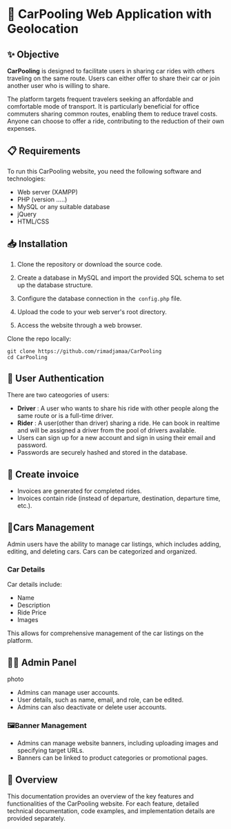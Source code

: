 #    🚗 CarPooling Web Application with Geolocation



## ✨  Objective
  **CarPooling** is designed to facilitate users in sharing car rides with others traveling on the same route. Users can either offer to share their car or join another user who is willing to share.

The platform targets frequent travelers seeking an affordable and comfortable mode of transport. It is particularly beneficial for office commuters sharing common routes, enabling them to reduce travel costs. Anyone can choose to offer a ride, contributing to the reduction of their own expenses.

## 📋 Requirements
To run this CarPooling website, you need the following software and technologies:

- Web server (XAMPP)
- PHP (version .....)
- MySQL or any suitable database
- jQuery
- HTML/CSS

## 📥  Installation
1. Clone the repository or download the source code.

3. Create a database in MySQL and import the provided SQL schema to set up the database structure.

5. Configure the database connection in the` config.php` file.

7. Upload the code to your web server's root directory.

9. Access the website through a web browser.

Clone the repo locally:
```shell
git clone https://github.com/rimadjamaa/CarPooling
cd CarPooling
```
## 🧑 User  Authentication
There are two cateogories of users:
- **Driver** : A user who wants to share his ride with other people along the same route or is a full-time driver.
- **Rider** : A user(other than driver) sharing a ride. He can book in realtime and will be assigned a driver from the pool of drivers available.
- Users can sign up for a new account and sign in using their email and password.
- Passwords are securely hashed and stored in the database.

## 🧾 Create invoice
- Invoices are generated for completed rides.
- Invoices contain ride (instead of departure, destination, departure time, etc.).

## 🚗Cars Management

Admin users have the ability to manage car listings, which includes adding, editing, and deleting cars. Cars can be categorized and organized.

### Car Details

Car details include:
- Name
- Description
- Ride Price
- Images

This allows for comprehensive management of the car listings on the platform.


## 👨‍💼 Admin Panel
photo
- Admins can manage user accounts.
- User details, such as name, email, and role, can be edited.
- Admins can also deactivate or delete user accounts.

### 🖼️Banner Management
- Admins can manage website banners, including uploading images and specifying target URLs.
- Banners can be linked to product categories or promotional pages.

## 📖  Overview
This documentation provides an overview of the key features and functionalities of the CarPooling website. For each feature, detailed technical documentation, code examples, and implementation details are provided separately.
